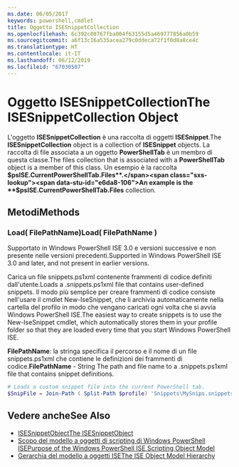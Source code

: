 ```yaml
---
ms.date: 06/05/2017
keywords: powershell,cmdlet
title: Oggetto ISESnippetCollection
ms.openlocfilehash: 6c392c08767fba004f63155d5a469777856a0b59
ms.sourcegitcommit: a6f13c16a535acea279c0ddeca72f1f0d8a8ce4c
ms.translationtype: HT
ms.contentlocale: it-IT
ms.lasthandoff: 06/12/2019
ms.locfileid: "67030507"
---
```

# <a name="the-isesnippetcollection-object"></a><span data-ttu-id="e6da8-103">Oggetto ISESnippetCollection</span><span class="sxs-lookup"><span data-stu-id="e6da8-103">The ISESnippetCollection Object</span></span>

<span data-ttu-id="e6da8-104">L'oggetto **ISESnippetCollection** è una raccolta di oggetti **ISESnippet**.</span><span class="sxs-lookup"><span data-stu-id="e6da8-104">The **ISESnippetCollection** object is a collection of **ISESnippet** objects.</span></span> <span data-ttu-id="e6da8-105">La raccolta di file associata a un oggetto **PowerShellTab** è un membro di questa classe.</span><span class="sxs-lookup"><span data-stu-id="e6da8-105">The files collection that is associated with a **PowerShellTab** object is a member of this class.</span></span> <span data-ttu-id="e6da8-106">Un esempio è la raccolta **$psISE.CurrentPowerShellTab.Files**.</span><span class="sxs-lookup"><span data-stu-id="e6da8-106">An example is the **$psISE.CurrentPowerShellTab.Files** collection.</span></span>

## <a name="methods"></a><span data-ttu-id="e6da8-107">Metodi</span><span class="sxs-lookup"><span data-stu-id="e6da8-107">Methods</span></span>

### <a name="load-filepathname-"></a><span data-ttu-id="e6da8-108">Load\( FilePathName\)</span><span class="sxs-lookup"><span data-stu-id="e6da8-108">Load\( FilePathName \)</span></span>

<span data-ttu-id="e6da8-109">Supportato in Windows PowerShell ISE 3.0 e versioni successive e non presente nelle versioni precedenti.</span><span class="sxs-lookup"><span data-stu-id="e6da8-109">Supported in Windows PowerShell ISE 3.0 and later, and not present in earlier versions.</span></span>

<span data-ttu-id="e6da8-110">Carica un file snippets.ps1xml contenente frammenti di codice definiti dall'utente.</span><span class="sxs-lookup"><span data-stu-id="e6da8-110">Loads a .snippets.ps1xml file that contains user-defined snippets.</span></span> <span data-ttu-id="e6da8-111">Il modo più semplice per creare frammenti di codice consiste nell'usare il cmdlet New-IseSnippet, che li archivia automaticamente nella cartella del profilo in modo che vengano caricati ogni volta che si avvia Windows PowerShell ISE.</span><span class="sxs-lookup"><span data-stu-id="e6da8-111">The easiest way to create snippets is to use the New-IseSnippet cmdlet, which automatically stores them in your profile folder so that they are loaded every time that you start Windows PowerShell ISE.</span></span>

<span data-ttu-id="e6da8-112">**FilePathName**: la stringa specifica il percorso e il nome di un file snippets.ps1xml che contiene le definizioni dei frammenti di codice.</span><span class="sxs-lookup"><span data-stu-id="e6da8-112">**FilePathName** - String The path and file name to a .snippets.ps1xml file that contains snippet definitions.</span></span>

```powershell
# Loads a custom snippet file into the current PowerShell tab.
$SnipFile = Join-Path ( Split-Path $profile) 'Snippets\MySnips.snippets.ps1xml' $psISE.CurrentPowerShellTab.Snippets.Add($SnipPath)
```

## <a name="see-also"></a><span data-ttu-id="e6da8-113">Vedere anche</span><span class="sxs-lookup"><span data-stu-id="e6da8-113">See Also</span></span>

- [<span data-ttu-id="e6da8-114">ISESnippetObject</span><span class="sxs-lookup"><span data-stu-id="e6da8-114">The ISESnippetObject</span></span>](The-ISESnippetObject.md)
- [<span data-ttu-id="e6da8-115">Scopo del modello a oggetti di scripting di Windows PowerShell ISE</span><span class="sxs-lookup"><span data-stu-id="e6da8-115">Purpose of the Windows PowerShell ISE Scripting Object Model</span></span>](Purpose-of-the-Windows-PowerShell-ISE-Scripting-Object-Model.md)
- [<span data-ttu-id="e6da8-116">Gerarchia del modello a oggetti ISE</span><span class="sxs-lookup"><span data-stu-id="e6da8-116">The ISE Object Model Hierarchy</span></span>](The-ISE-Object-Model-Hierarchy.md)
